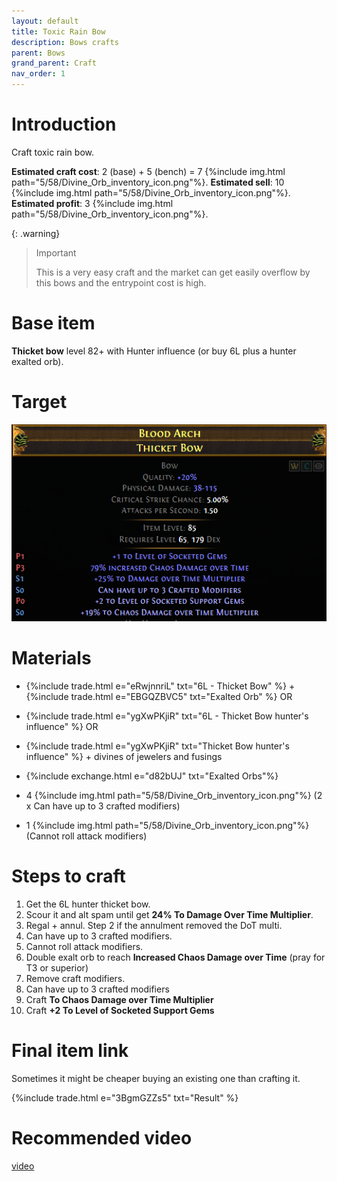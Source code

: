 ```yaml
---
layout: default
title: Toxic Rain Bow
description: Bows crafts
parent: Bows
grand_parent: Craft
nav_order: 1
---
```


# Introduction

Craft toxic rain bow.

**Estimated craft cost**: 2 (base) + 5 (bench) = 7 {%include img.html path="5/58/Divine_Orb_inventory_icon.png"%}.
**Estimated sell**: 10 {%include img.html path="5/58/Divine_Orb_inventory_icon.png"%}.
**Estimated profit**: 3 {%include img.html path="5/58/Divine_Orb_inventory_icon.png"%}.

{: .warning}
> Important
>
> This is a very easy craft and the market can get easily overflow by this bows and the entrypoint cost is high. 

# Base item

**Thicket bow** level 82+ with Hunter influence (or buy 6L plus a hunter exalted orb).

# Target

![image tooltip here](/assets/images/thicket-bow.png)

# Materials
 
 - {%include trade.html e="eRwjnnriL" txt="6L - Thicket Bow" %} + {%include trade.html e="EBGQZBVC5" txt="Exalted Orb" %}
 OR
 - {%include trade.html e="ygXwPKjiR" txt="6L - Thicket Bow hunter's influence" %}
 OR
 - {%include trade.html e="ygXwPKjiR" txt="Thicket Bow hunter's influence" %} + divines of jewelers and fusings

 - {%include exchange.html e="d82bUJ" txt="Exalted Orbs"%}
 - 4 {%include img.html path="5/58/Divine_Orb_inventory_icon.png"%} (2 x Can have up to 3 crafted modifiers)
 - 1 {%include img.html path="5/58/Divine_Orb_inventory_icon.png"%} (Cannot roll attack modifiers)


# Steps to craft

 1. Get the 6L hunter thicket bow.
 2. Scour it and alt spam until get **24% To Damage Over Time Multiplier**.
 3. Regal + annul. Step 2 if the annulment removed the DoT multi.
 4. Can have up to 3 crafted modifiers.
 5. Cannot roll attack modifiers.
 6. Double exalt orb to reach **Increased Chaos Damage over Time** (pray for T3 or superior)
 7. Remove craft modifiers.
 8. Can have up to 3 crafted modifiers
 9. Craft **To Chaos Damage over Time Multiplier**
 10. Craft **+2 To Level of Socketed Support Gems**
 

# Final item link

Sometimes it might be cheaper buying an existing one than crafting it.

{%include trade.html e="3BgmGZZs5" txt="Result" %}

# Recommended video

[video](https://www.youtube.com/watch?v=VFAP81bbYrE)